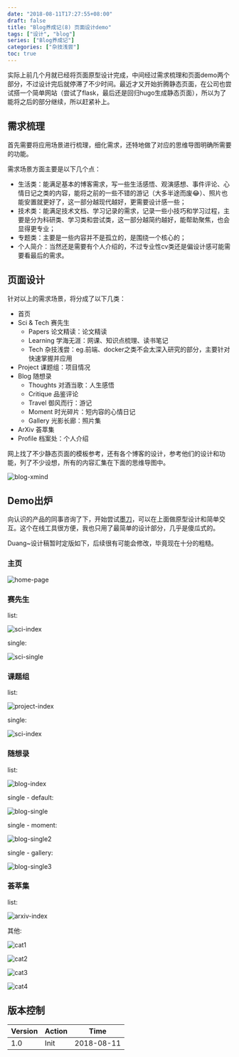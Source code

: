 ```yaml
---
date: "2018-08-11T17:27:55+08:00"
draft: false
title: "Blog养成记(8) 页面设计demo"
tags: ["设计", "blog"]
series: ["Blog养成记"]
categories: ["杂技浅尝"]
toc: true
---
```


实际上前几个月就已经将页面原型设计完成，中间经过需求梳理和页面demo两个部分，不过设计完后就停滞了不少时间。最近才又开始折腾静态页面，在公司也尝试搭一个简单网站（尝试了flask，最后还是回归hugo生成静态页面），所以为了能将之后的部分继续，所以赶紧补上。

## 需求梳理

首先需要将应用场景进行梳理，细化需求，还特地做了对应的思维导图明确所需要的功能。

需求场景方面主要是以下几个点：

* 生活类：能满足基本的博客需求，写一些生活感悟、观演感想、事件评论、心情日记之类的内容，能将之前的一些不错的游记（大多半途而废😂）、照片也能安置就更好了，这一部分越现代越好，更需要设计感一些；
* 技术类：能满足技术文档、学习记录的需求，记录一些小技巧和学习过程，主要是分为科研类、学习类和尝试类，这一部分越简约越好，能帮助聚焦，也会显得更专业；
* 专题类：主要是一些内容并不是孤立的，是围绕一个核心的；
* 个人简介：当然还是需要有个人介绍的，不过专业性cv类还是偏设计感可能需要看最后的需求。

## 页面设计

针对以上的需求场景，将分成了以下几类：

- 首页 
- Sci & Tech 赛先生
  - Papers 论文精读：论文精读
  - Learning 学海无涯：网课、知识点梳理、读书笔记
  - Tech 杂技浅尝：eg.前端、docker之类不会太深入研究的部分，主要针对快速掌握并应用
- Project 课题组：项目情况
- Blog 随想录
  - Thoughts 对酒当歌：人生感悟
  - Critique 品鉴评论
  - Travel 御风而行：游记
  - Moment 时光碎片：短内容的心情日记
  - Gallery 光影长廊：照片集
- ArXiv 荟萃集
- Profile 档案处：个人介绍

网上找了不少静态页面的模板参考，还有各个博客的设计，参考他们的设计和功能，列了不少设想，所有的内容汇集在下面的思维导图中。

![blog-xmind](/images/series/Blog养成记/8/blog-xmind.jpg)

## Demo出炉

向认识的产品的同事咨询了下，开始尝试[墨刀](https://free.modao.cc/)，可以在上面做原型设计和简单交互。这个在线工具很方便，我也只用了最简单的设计部分，几乎是傻瓜式的。

Duang~设计稿暂时定版如下，后续很有可能会修改，毕竟现在十分的粗糙。

### 主页

![home-page](/images/series/Blog养成记/8/1.jpg)

### 赛先生

list:

![sci-index](/images/series/Blog养成记/8/1-1_sci.jpg)

single:

![sci-single](/images/series/Blog养成记/8/1-1-1_papers.jpg)

### 课题组

list:

![project-index](/images/series/Blog养成记/8/1-2_project.jpg)

single:

![sci-index](/images/series/Blog养成记/8/1-2-1_projectdetail.jpg)

### 随想录

list:

![blog-index](/images/series/Blog养成记/8/1-3_blog.jpg)

single - default:

![blog-single](/images/series/Blog养成记/8/1-3-3_travel.jpg)

single - moment:

![blog-single2](/images/series/Blog养成记/8/1-3-4_moment.jpg)

single - gallery:

![blog-single3](/images/series/Blog养成记/8/1-3-5_gallery.jpg)

### 荟萃集

list:

![arxiv-index](/images/series/Blog养成记/8/1-4_arxiv.jpg)

其他:

![cat1](/images/series/Blog养成记/8/1-4-1_catpapers.jpg)

![cat2](/images/series/Blog养成记/8/1-4-2_catmoment.jpg)

![cat3](/images/series/Blog养成记/8/1-4-3_catgallery.jpg)

![cat4](/images/series/Blog养成记/8/1-4-4_seriesblog.jpg)



## 版本控制

| Version | Action | Time       |
| ------- | ------ | ---------- |
| 1.0     | Init   | 2018-08-11 |